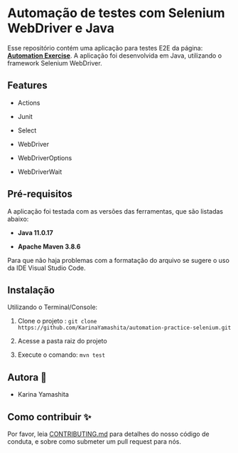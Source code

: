 # Automação de testes com Selenium WebDriver e Java 

Esse repositório contém uma aplicação para testes E2E da página: **[Automation Exercise](https://automationexercise.com/)**. A aplicação foi desenvolvida em Java, utilizando o framework Selenium WebDriver.

## Features

- Actions

- Junit

- Select

- WebDriver

- WebDriverOptions

- WebDriverWait

## Pré-requisitos
A aplicação foi testada com as versões das ferramentas, que são listadas abaixo:

- **Java 11.0.17**

- **Apache Maven 3.8.6**

Para que não haja problemas com a formatação do arquivo se sugere o uso da IDE Visual Studio Code.

## Instalação
Utilizando o Terminal/Console:

1. Clone o projeto : `git clone https://github.com/KarinaYamashita/automation-practice-selenium.git`

2. Acesse a pasta raiz do projeto

3. Execute o comando: `mvn test`

## Autora :princess:

- Karina Yamashita 

## Como contribuir :sparkles:

Por favor, leia [CONTRIBUTING.md](https://gist.github.com/PurpleBooth/b24679402957c63ec426) para detalhes do nosso código de conduta, e sobre como submeter um pull request para nós.



